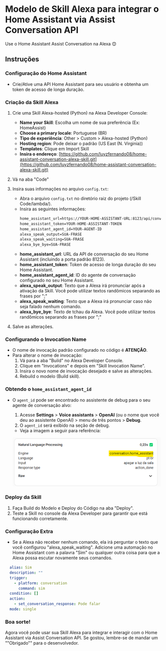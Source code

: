 # Modelo de Skill Alexa para integrar o Home Assistant via Assist Conversation API
Use o Home Assistant Assist Conversation na Alexa 😊

## Instruções

### Configuração do Home Assistant
- Crie/Ative uma API Home Assistant para seu usuário e obtenha um token de acesso de longa duração.

### Criação da Skill Alexa
1. Crie uma Skill Alexa-hosted (Python) na Alexa Developer Console:
   - **Name your Skill**: Escolha um nome de sua preferência (Ex: HomeAssist)
   - **Choose a primary locale**: Portuguese (BR)
   - **Tipo de experiência**: Other > Custom > Alexa-hosted (Python)
   - **Hosting region**: Pode deixar o padrão (US East (N. Virginia))
   - **Templates**: Clique em Import Skill
   - **Insira o endereço**: [https://github.com/luyzfernando08/home-assistant-conversation-alexa-skill.git](https://github.com/luyzfernando08/home-assistant-conversation-alexa-skill.git)

2. Vá na aba "Code"
3. Insira suas informações no arquivo `config.txt`:
   - Abra o arquivo `config.txt` no diretório raiz do projeto (/Skill Code/lambda/).
   - Insira as seguintes informações:
     ```txt
     home_assistant_url=https://YOUR-HOME-ASSISTANT-URL:8123/api/conversation/process
     home_assistant_token=YOUR-HOME-ASSISTANT-TOKEN
     home_assistant_agent_id=YOUR-AGENT-ID
     alexa_speak_output=SUA-FRASE
     alexa_speak_waiting=SUA-FRASE
     alexa_bye_bye=SUA-FRASE
     ```
   - **home_assistant_url**: URL da API de conversação do seu Home Assistant (incluindo a porta padrão 8123).
   - **home_assistant_token**: Token de acesso de longa duração do seu Home Assistant.
   - **home_assistant_agent_id**: ID do agente de conversação configurado no seu Home Assistant.
   - **alexa_speak_output**: Texto que a Alexa irá pronunciar após a ativação da Skill. Você pode utilizar textos randômicos separando as frases por ";"
   - **alexa_speak_waiting**: Texto que a Alexa irá pronunciar caso não seja falado nenhum comando.
   - **alexa_bye_bye**: Texto de tchau da Alexa. Você pode utilizar textos randômicos separando as frases por ";"

4. Salve as alterações.

### Configurando o Invocation Name
- O nome de invocação padrão configurado no código é **ATENÇÃO**.
- Para alterar o nome de invocação:
  1. Vá para a aba "Build" no Alexa Developer Console.
  2. Clique em "Invocations" e depois em "Skill Invocation Name".
  3. Insira o novo nome de invocação desejado e salve as alterações.
  4. Rebuild o modelo (Build skill).

### Obtendo o `home_assistant_agent_id`
- O `agent_id` pode ser encontrado no assistente de debug para o seu agente de conversação alvo: 
  1. Acesse **Settings** > **Voice assistants** > **OpenAI** (ou o nome que você deu ao assistente OpenAI) > menu de três pontos > **Debug**.
  2. O `agent_id` será exibido na seção de debug.
  - Veja a imagem a seguir para referência: 

  ![alt text](image.png)


### Deploy da Skill
1. Faça Build do Modelo e Deploy do Código na aba "Deploy".
2. Teste a Skill no console da Alexa Developer para garantir que está funcionando corretamente.

### Configuração Extra
  - Se a Alexa não receber nenhum comando, ela irá perguntar o texto que você configurou "alexa_speak_waiting".
    Adicione uma automação no Home Assistant com a palavra "Sim" ou qualquer outra coisa para que a Alexa possa escutar novamente seus comandos.

  ```yaml
    alias: Sim
    description: ""
    trigger:
      - platform: conversation
        command: sim
    condition: []
    action:
      - set_conversation_response: Pode falar
    mode: single
  ```

### Boa sorte!
Agora você pode usar sua Skill Alexa para integrar e interagir com o Home Assistant via Assist Conversation API.
Se gostou, lembre-se de mandar um ""Obrigado"" para o desenvolvedor.
